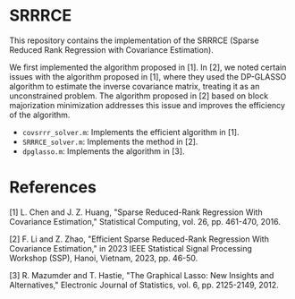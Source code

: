 # SRRRCE

This repository contains the implementation of the SRRRCE (Sparse Reduced Rank Regression with Covariance Estimation).

We first implemented the algorithm proposed in [1]. In [2], we noted certain issues with the algorithm proposed in [1], where they used the DP-GLASSO algorithm to estimate the inverse covariance matrix, treating it as an unconstrained problem. The algorithm proposed in [2] based on block majorization minimization addresses this issue and improves the efficiency of the algorithm.

- `covsrrr_solver.m`: Implements the efficient algorithm in [1].
- `SRRRCE_solver.m`: Implements the method in [2].
- `dpglasso.m`: Implements the algorithm in [3].

# References
[1] L. Chen and J. Z. Huang, "Sparse Reduced-Rank Regression With Covariance Estimation," Statistical Computing, vol. 26, pp. 461-470, 2016.

[2] F. Li and Z. Zhao, "Efficient Sparse Reduced-Rank Regression With Covariance Estimation," in 2023 IEEE Statistical Signal Processing Workshop (SSP), Hanoi, Vietnam, 2023, pp. 46-50.

[3] R. Mazumder and T. Hastie, "The Graphical Lasso: New Insights and Alternatives," Electronic Journal of Statistics, vol. 6, pp. 2125-2149, 2012.

